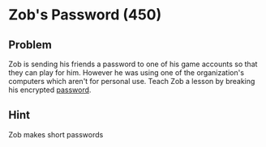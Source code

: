 # Zob's Password (450)

## Problem

Zob is sending his friends a password to one of his game accounts so that they can play for him. However he was using one of the organization's computers which aren't for personal use. Teach Zob a lesson by breaking his encrypted [password](files/zobs_password.txt).

## Hint

Zob makes short passwords
